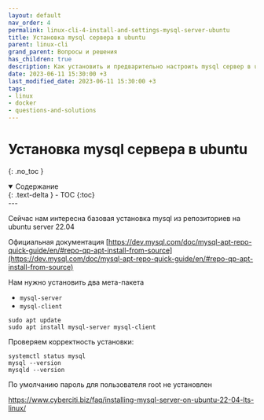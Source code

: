 ```yaml
---
layout: default
nav_order: 4
permalink: linux-cli-4-install-and-settings-mysql-server-ubuntu
title: Установка mysql сервера в ubuntu
parent: linux-cli
grand_parent: Вопросы и решения
has_children: true
description: Как установить и предварительно настроить mysql сервер в ubuntu
date: 2023-06-11 15:30:00 +3
last_modified_date: 2023-06-11 15:30:00 +3
tags:
- linux
- docker
- questions-and-solutions
---
```


# Установка mysql сервера в ubuntu
{: .no_toc }

<details open markdown="block">
  <summary>
    Содержание
  </summary>
  {: .text-delta }
- TOC
{:toc}
</details>
---

Сейчас нам интересна базовая установка mysql из репозиториев на ubuntu server 22.04

Официальная документация [https://dev.mysql.com/doc/mysql-apt-repo-quick-guide/en/#repo-qp-apt-install-from-source](https://dev.mysql.com/doc/mysql-apt-repo-quick-guide/en/#repo-qp-apt-install-from-source)

Нам нужно установить два мета-пакета 

- `mysql-server`
- `mysql-client`

```shell
sudo apt update
sudo apt install mysql-server mysql-client
```

Проверяем корректность установки:

```shell
systemctl status mysql
mysql --version
mysqld --version
```

По умолчанию пароль для пользователя root не установлен


https://www.cyberciti.biz/faq/installing-mysql-server-on-ubuntu-22-04-lts-linux/